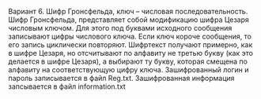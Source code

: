 Вариант 6. Шифр Гронсфельда, ключ – числовая последовательность.
Шифр Гронсфельда, представляет собой модификацию шифра Цезаря числовым ключом. Для этого под буквами исходного сообщения записывают цифры числового ключа. 
Если ключ короче сообщения, то его запись циклически повторяют. Шифртекст получают примерно, как в шифре Цезаря, 
но отсчитывают по алфавиту не третью букву (как это делается в шифре Цезаря), а выбирают ту букву, которая смещена по алфавиту на соответствующую цифру ключа.
Зашифрованный логин и пароль записывается в файл Reg.txt.
Зашифрованная информация запсывается в файл information.txt
